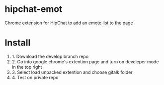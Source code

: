 hipchat-emot
============

Chrome extension for HipChat to add an emote list to the page 

Install
=======
<ol>
  <li>1. Download the develop branch repo</li>
  <li>2. Go into google chrome's extention page and turn on develeper mode in the top right</li>
  <li>3. Select load unpacked extention and choose gitalk folder</li>
  <li>4. Test on private repo</li>
</ol>
